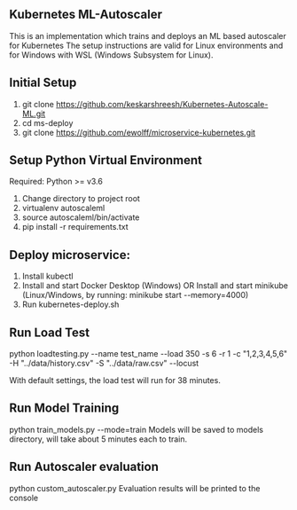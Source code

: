 ## Kubernetes ML-Autoscaler

This is an implementation which trains and deploys an ML based autoscaler for Kubernetes
The setup instructions are valid for Linux environments and for Windows with WSL (Windows Subsystem for Linux).

## Initial Setup
1. git clone https://github.com/keskarshreesh/Kubernetes-Autoscale-ML.git
2. cd ms-deploy
3. git clone https://github.com/ewolff/microservice-kubernetes.git

## Setup Python Virtual Environment
Required: Python >= v3.6
1. Change directory to project root
2. virtualenv autoscaleml
3. source autoscaleml/bin/activate
4. pip install -r requirements.txt

## Deploy microservice:
1. Install kubectl
2. Install and start Docker Desktop (Windows) OR Install and start minikube (Linux/Windows, by running: minikube start --memory=4000)
3. Run kubernetes-deploy.sh

## Run Load Test
python loadtesting.py --name test_name --load 350 -s 6 -r 1 -c "1,2,3,4,5,6" -H "../data/history.csv" -S "../data/raw.csv" --locust

With default settings, the load test will run for 38 minutes.

## Run Model Training
python train_models.py --mode=train
Models will be saved to models directory, will take about 5 minutes each to train.

## Run Autoscaler evaluation
python custom_autoscaler.py
Evaluation results will be printed to the console

